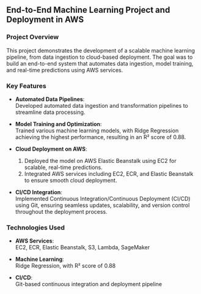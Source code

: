 ## **End-to-End Machine Learning Project and Deployment in AWS**

### **Project Overview**

This project demonstrates the development of a scalable machine learning pipeline, from data ingestion to cloud-based deployment. The goal was to build an end-to-end system that automates data ingestion, model training, and real-time predictions using AWS services.

### **Key Features**

- **Automated Data Pipelines**:  
  Developed automated data ingestion and transformation pipelines to streamline data processing.

- **Model Training and Optimization**:  
  Trained various machine learning models, with Ridge Regression achieving the highest performance, resulting in an R² score of 0.88.

- **Cloud Deployment on AWS**:  
  1. Deployed the model on AWS Elastic Beanstalk using EC2 for scalable, real-time predictions.  
  2. Integrated AWS services including EC2, ECR, and Elastic Beanstalk to ensure smooth cloud deployment.

- **CI/CD Integration**:  
  Implemented Continuous Integration/Continuous Deployment (CI/CD) using Git, ensuring seamless updates, scalability, and version control throughout the deployment process.

### **Technologies Used**

- **AWS Services**:  
  EC2, ECR, Elastic Beanstalk, S3, Lambda, SageMaker

- **Machine Learning**:  
  Ridge Regression, with R² score of 0.88

- **CI/CD**:  
  Git-based continuous integration and deployment pipeline
